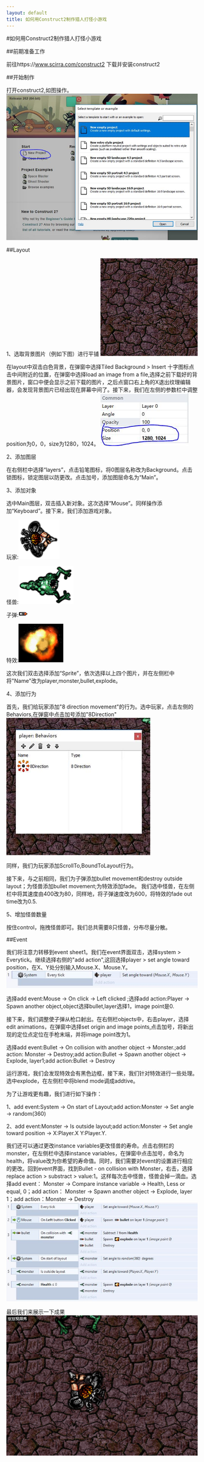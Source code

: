 ```yaml
---
layout: default
title: 如何用Construct2制作猎人打怪小游戏
---
```


#如何用Construct2制作猎人打怪小游戏

##前期准备工作

前往https://www.scirra.com/construct2 下载并安装construct2

##开始制作

打开construct2,如图操作。
![2-1](images/2-1.jpg)

##Layout

1、选取背景图片（例如下图）进行平铺
![bg](images/bg.png)

在layout中双击白色背景，在弹窗中选择Tiled Background > Insert
十字图标点击中间附近的位置，在弹窗中选择load an image from a file,选择之前下载好的背景图片，窗口中便会显示之前下载的图片，之后点窗口右上角的X退出纹理编辑器，会发现背景图片已经出现在屏幕中间了。接下来，我们在左侧的参数栏中调整position为0，0，size为1280，1024。
![2-2](images/2-2.jpg)

2、添加图层

在右侧栏中选择“layers”，点击铅笔图标，将0图层名称改为Background。点击锁图标，锁定图层以防更改。点击加号，添加图层命名为“Main”。

3、添加对象

选中Main图层，双击插入新对象。这次选择“Mouse”。同样操作添加“Keyboard”。接下来，我们添加游戏对象。

玩家:![player](images/player.png)

怪兽:![monster](images/monster.png)

子弹:![bullet](images/bullet.png)

特效:![explode](images/explode.png)

这次我们双击选择添加“Sprite”，依次选择以上四个图片，并在左侧栏中将"Name"改为player,monster,bullet,explode。

4、添加行为

首先，我们给玩家添加"8 direction movement"的行为。选中玩家，点击左侧的Behaviors,在弹窗中点击加号添加"8Direction"
![2-3](images/2-3.jpg)

同样，我们为玩家添加ScrollTo,BoundToLayout行为。

接下来，与之前相同，我们为子弹添加bullet movement和destroy outside layout；为怪兽添加bullet movement;为特效添加fade。
我们选中怪兽，在左侧栏中将其速度由400改为80，同样地，将子弹速度改为600，将特效的fade out time改为0.5.

5、增加怪兽数量

按住control，拖拽怪兽即可。我们总共需要8只怪兽，分布尽量分散。

##Event

我们将注意力转移到event sheet1。我们在event界面双击，选择system > Everytick。继续选择右侧的"add action",这回选择player > set angle toward position，在X、Y处分别输入Mouse.X、Mouse.Y。![2-4](images/2-4.jpg)

选择add event:Mouse -> On click -> Left clicked ;选择add action:Player -> Spawn another object,object选择bullet,layer选择1，image point是0.

接下来，我们调整使子弹从枪口射出。在右侧栏objects中，右击player，选择edit animations，在弹窗中选择set origin and image points,点击加号，将新出现的定位点定位在手枪末端，并将image point改为1。

选择add event:Bullet -> On collision with another object -> Monster.;add action: Monster -> Destroy;add action:Bullet -> Spawn another object -> Explode, layer1;add action:Bullet -> Destroy

运行游戏，我们会发现特效会有黑色边框，接下来，我们针对特效进行一些处理。选中explode，在左侧栏中将blend mode调成addtive。

为了让游戏更有趣，我们进行如下操作：

1、add event:System -> On start of Layout;add action:Monster -> Set angle -> random(360)

2、add event:Monster -> Is outside layout;add action:Monster -> Set angle toward position -> X:Player.X  Y:Player.Y.

我们还可以通过更改instance variables更改怪兽的寿命。点击右侧栏的monster，在左侧栏中选择instance variables，在弹窗中点击加号，命名为health，将value改为你希望的寿命值。同时，我们需要对event的设置进行相应的更改。回到event界面，找到Bullet - on collision with Monster，右击，选择replace action > substract > value:1。这样每次击中怪兽，怪兽会掉一滴血。选择add event： Monster -> Compare instance variable -> Health, Less or equal, 0；add action： Monster -> Spawn another object -> Explode, layer 1；add action：Monster -> Destroy
![2-5](images/2-5.jpg)

最后我们来展示一下成果![play](images/play.gif)